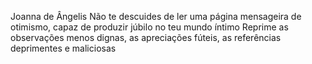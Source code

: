 Joanna de Ângelis
Não te descuides de ler uma página mensageira de otimismo, capaz de produzir júbilo no teu mundo íntimo
Reprime as observações menos dignas, as apreciações fúteis, as referências deprimentes e maliciosas
